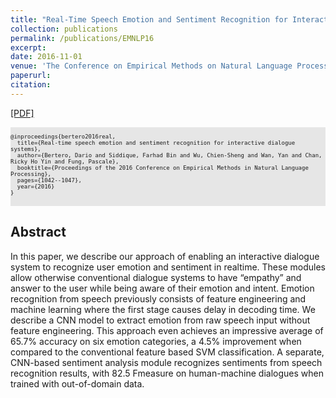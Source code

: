 ```yaml
---
title: "Real-Time Speech Emotion and Sentiment Recognition for Interactive Dialogue Systems"
collection: publications
permalink: /publications/EMNLP16
excerpt: 
date: 2016-11-01
venue: 'The Conference on Empirical Methods on Natural Language Processing. (EMNLP)'
paperurl: 
citation: 
---
```

[[PDF]](http://aclweb.org/anthology/D16-1110) 

<pre style="background-color: rgb(230,230,230);white-space: pre-wrap;">
<font size="1">
@inproceedings{bertero2016real,
  title={Real-time speech emotion and sentiment recognition for interactive dialogue systems},
  author={Bertero, Dario and Siddique, Farhad Bin and Wu, Chien-Sheng and Wan, Yan and Chan, Ricky Ho Yin and Fung, Pascale},
  booktitle={Proceedings of the 2016 Conference on Empirical Methods in Natural Language Processing},
  pages={1042--1047},
  year={2016}
}
</font>
</pre>

## Abstract
In this paper, we describe our approach of enabling an interactive dialogue system to recognize user emotion and sentiment in realtime. These modules allow otherwise conventional dialogue systems to have “empathy” and answer to the user while being aware of their emotion and intent. Emotion recognition from speech previously consists of feature engineering and machine learning where the first stage causes delay in decoding time. We describe a CNN model to extract emotion from raw speech input without feature engineering. This approach even achieves an impressive average of 65.7% accuracy on six emotion categories, a 4.5% improvement when compared to the conventional feature based SVM classification. A separate, CNN-based sentiment analysis module recognizes sentiments from speech recognition results, with 82.5 Fmeasure on human-machine dialogues when trained with out-of-domain data.
